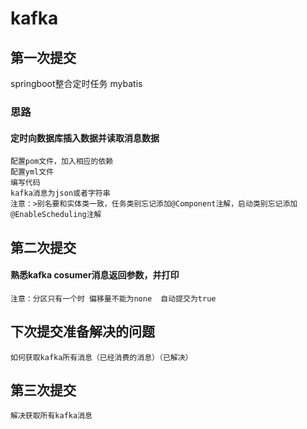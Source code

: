 # kafka
##  第一次提交
springboot整合定时任务 mybatis
### 思路

#### 定时向数据库插入数据并读取消息数据
	配置pom文件，加入相应的依赖
	配置yml文件
	编写代码
	kafka消息为json或者字符串
	注意：>别名要和实体类一致，任务类别忘记添加@Component注解，启动类别忘记添加@EnableScheduling注解
## 第二次提交
#### 熟悉kafka cosumer消息返回参数，并打印
	注意：分区只有一个时 偏移量不能为none  自动提交为true
## 下次提交准备解决的问题
	如何获取kafka所有消息（已经消费的消息）（已解决）
## 第三次提交
	解决获取所有kafka消息 
 	 